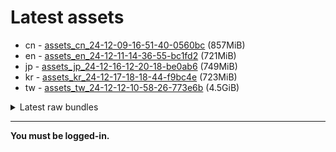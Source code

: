 # Latest assets
- cn - [assets_cn_24-12-09-16-51-40-0560bc](https://github.com/ArknightsAssets/NewAssets/actions/runs/12292466301/artifacts/2310359884) (857MiB)
- en - [assets_en_24-12-11-14-36-55-bc1fd2](https://github.com/ArknightsAssets/NewAssets/actions/runs/12435556256/artifacts/2349505843) (721MiB)
- jp - [assets_jp_24-12-16-12-20-18-be0ab6](https://github.com/ArknightsAssets/NewAssets/actions/runs/12427209624/artifacts/2347219387) (749MiB)
- kr - [assets_kr_24-12-17-18-18-44-f9bc4e](https://github.com/ArknightsAssets/NewAssets/actions/runs/12427209624/artifacts/2347217763) (723MiB)
- tw - [assets_tw_24-12-12-10-58-26-773e6b](https://github.com/ArknightsAssets/NewAssets/actions/runs/12386917542/artifacts/2336013990) (4.5GiB)

<details>
<summary>Latest raw bundles</summary>

- cn - [bundles_cn_24-12-09-16-51-40-0560bc](https://github.com/ArknightsAssets/NewAssets/actions/runs/12292466301/artifacts/2310360539) (273MiB)
- en - [bundles_en_24-12-11-14-36-55-bc1fd2](https://github.com/ArknightsAssets/NewAssets/actions/runs/12435556256/artifacts/2349506596) (290MiB)
- jp - [bundles_jp_24-12-16-12-20-18-be0ab6](https://github.com/ArknightsAssets/NewAssets/actions/runs/12427209624/artifacts/2347219838) (303MiB)
- kr - [bundles_kr_24-12-17-18-18-44-f9bc4e](https://github.com/ArknightsAssets/NewAssets/actions/runs/12427209624/artifacts/2347218198) (295MiB)
- tw - [bundles_tw_24-12-12-10-58-26-773e6b](https://github.com/ArknightsAssets/NewAssets/actions/runs/12386917542/artifacts/2336017214) (1.8GiB)

</details>

---

**You must be logged-in.**
